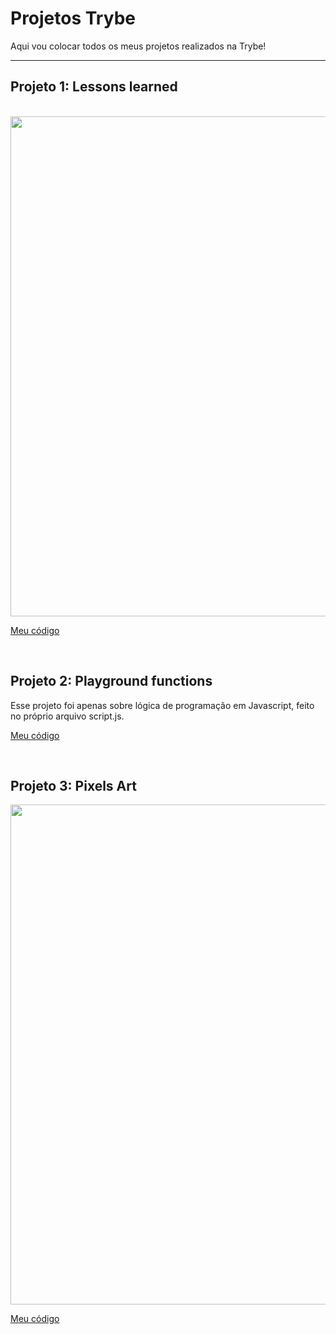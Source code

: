 # Projetos Trybe

Aqui vou colocar todos os meus projetos realizados na Trybe!

<hr>

## Projeto 1: Lessons learned

<br>

<img src="https://github.com/joaobruno05/projetos_trybe/blob/master/INTRODUCTION_WEB-DEVELOPMENT/Projeto_1/Projeto_Lessons-learned/First-Project-Trybe.gif" width="800">

[Meu código](https://github.com/joaobruno05/projetos_trybe/tree/master/INTRODUCTION_WEB-DEVELOPMENT/Projeto_1/Projeto_Lessons-learned)

<br>

## Projeto 2: Playground functions

Esse projeto foi apenas sobre lógica de programação em Javascript, feito no próprio arquivo script.js.

[Meu código](https://github.com/joaobruno05/projetos_trybe/tree/master/INTRODUCTION_WEB-DEVELOPMENT/Projeto_2/Projeto_Playground-functions)

<br>

## Projeto 3: Pixels Art

<img src="https://github.com/joaobruno05/projetos_trybe/blob/master/INTRODUCTION_WEB-DEVELOPMENT/Projeto_3/Projeto_Pixels-art/Project-Pixels-Art.gif" width="800">

[Meu código](https://github.com/joaobruno05/projetos_trybe/tree/master/INTRODUCTION_WEB-DEVELOPMENT/Projeto_3/Projeto_Pixels-art)

<br>
